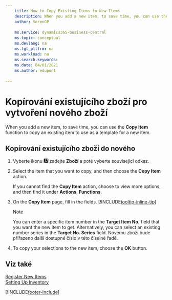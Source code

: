 ```yaml
---
    title: How to Copy Existing Items to New Items
    description: When you add a new item, to save time, you can use the Copy Item function to copy an existing item to use as a template for a new item.
    author: SorenGP

    ms.service: dynamics365-business-central
    ms.topic: conceptual
    ms.devlang: na
    ms.tgt_pltfrm: na
    ms.workload: na
    ms.search.keywords:
    ms.date: 04/01/2021
    ms.author: edupont

---
```

# Kopírování existujícího zboží pro vytvoření nového zboží

When you add a new item, to save time, you can use the **Copy Item** function to copy an existing item to use as a template for a new item.

## Kopírování existujícího zboží do nového

1. Vyberte ikonu ![Žárovky, která otevře funkci Řekněte mi](media/ui-search/search_small.png "Řekněte mi, co chcete dělat") zadejte **Zboží** a poté vyberte související odkaz.
2. Select the item that you want to copy, and then choose the **Copy Item** action.

   If you cannot find the **Copy Item** action, choose to view more options, and then find it under **Actions**, **Functions**.

3. On the **Copy Item** page, fill in the fields. [!INCLUDE[tooltip-inline-tip](includes/tooltip-inline-tip_md.md)]

   > [!NOTE]  
   > You can enter a specific item number in the **Target Item No.** field that you want the new item to get. Alternatively, you can select an existing number series in the **Target No. Series** field. Novému zboží bude přiřazeno další dostupné číslo v této číselné řadě.

4. To copy your selections to the new item, choose the **OK** button.

## Viz také

[Register New Items](inventory-how-register-new-items.md)  
[Setting Up Inventory](inventory-setup-inventory.md)


[!INCLUDE[footer-include](includes/footer-banner.md)]
